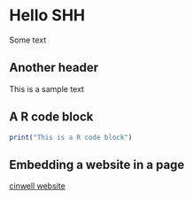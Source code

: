 # Hello SHH

Some text

## Another header
This is a sample text


## A R code block
```r
print("This is a R code block")
```

## Embedding a website in a page

[cinwell website](https://www.shh.mpg.de/en ':include :type=iframe width=100% height=400px')